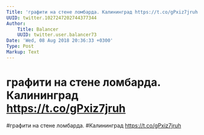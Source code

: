 ```yaml
---
Title: 'графити на стене ломбарда. Калининград https://t.co/gPxiz7jruh'
UUID: twitter.1027247202744377344
Author:
    Title: Balancer
    UUID: twitter.user.balancer73
Date: 'Wed, 08 Aug 2018 20:36:33 +0300'
Type: Post
Markup: Text
---
```


# графити на стене ломбарда. Калининград https://t.co/gPxiz7jruh

#графити на стене ломбарда. #Калининград
https://t.co/gPxiz7jruh